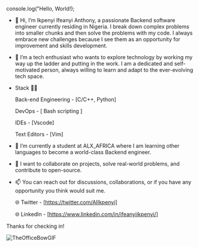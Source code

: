 console.log("Hello, World!);

- 👋 Hi, I’m Ikpenyi Ifeanyi Anthony, a passionate Backend software engineer currently residing in Nigeria.
I break down complex problems into smaller chunks and then solve the problems with my code. I always embrace new challenges because
I see them as an opportunity for improvement and skills development.

- 👀 I’m a tech enthusiast who wants to explore technology by working my way up the ladder and putting in the work.
I am a dedicated and self-motivated person, always willing to learn and adapt to the ever-evolving tech space.

- Stack 🧑‍💻
  
  Back-end Engineering - [C/C++, Python]

  DevOps - [ Bash scripting ]
  
  IDEs - [Vscode]
  
  Text Editors - [Vim]

- 🌱 I’m currently a student at ALX_AFRICA where I am learning other languages to become a world-class Backend engineer.
- 💞️ I want to collaborate on projects, solve real-world problems, and contribute to open-source.

- 📫 You can reach out for discussions, collaborations, or if you have any opportunity you think would suit me.

  🌐 Twitter - [https://twitter.com/AIIkpenyi]

  🌐 LinkedIn - [https://www.linkedin.com/in/ifeanyiikpenyi/]

Thanks for checking in! 

![TheOfficeBowGIF](https://github.com/RealTonyBlaq/RealTonyBlaq/assets/132378140/1d5c1d30-b8ec-43d5-9036-680bc300df88)
